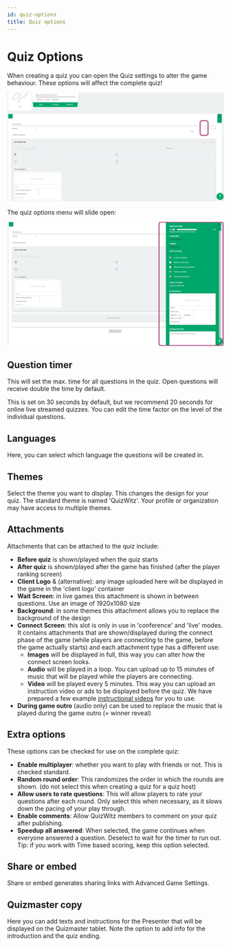 ```yaml
---
id: quiz-options
title: Quiz options
---
```


# Quiz Options
When creating a quiz you can open the Quiz settings to alter the game behaviour.
These options will affect the complete quiz!

![Open quiz options](../../assets/images/open-quiz-options.png)

The quiz options menu will slide open:

![Quiz options](../../assets/images/quiz-options.png)

## Question timer
This will set the max. time for all questions in the quiz. Open questions will receive double the time by default.

This is set on 30 seconds by default, but we recommend 20 seconds for online live streamed quizzes.
You can edit the time factor on the level of the individual questions.

## Languages
Here, you can select which language the questions will be created in.

## Themes
Select the theme you want to display. This changes the design for your quiz. The standard theme is named 'QuizWitz'.
Your profile or organization may have access to multiple themes.

## Attachments
Attachments that can be attached to the quiz include:

 * **Before quiz** is shown/played when the quiz starts
 * **After quiz** is shown/played after the game has finished (after the player ranking screen)
 * **Client Logo** & (alternative): any image uploaded here will be displayed in the game in the 'client logo' container
 * **Wait Screen**: in live games this attachment is shown in between questions. Use an image of 1920x1080 size
 * **Background**: in some themes this attachment allows you to replace the background of the design
 * **Connect Screen**: this slot is only in use in 'conference' and 'live' modes. It contains attachments that are shown/displayed
   during the connect phase of the game (while players are connecting to the game, before the game actually starts) and
   each attachment type has a different use:
   * **Images** will be displayed in full, this way you can alter how the connect screen looks.
   * **Audio** will be played in a loop. You can upload up to 15 minutes of music that will be played while the players are connecting.
   * **Video** will be played every 5 minutes. This way you can upload an instruction video or ads to be displayed before the quiz.
     We have prepared a few example [instructional videos](https://drive.google.com/drive/folders/1-KgABfLJ7cblm0aqxb7niMdGmTd3UXZC) 
     for you to use.
 * **During game outro** (audio only) can be used to replace the music that is played during the game outro (= winner reveal)
 
## Extra options
These options can be checked for use on the complete quiz:

* **Enable multiplayer**: whether you want to play with friends or not. This is checked standard.
* **Random round order**: This randomizes the order in which the rounds are shown. (do not select this when creating a quiz for a quiz host)
* **Allow users to rate questions**: This will allow players to rate your questions after each round. Only select this when necessary, as it slows down the pacing of your play through.
* **Enable comments**: Allow QuizWitz members to comment on your quiz after publishing.
* **Speedup all answered**: When selected, the game continues when everyone answered a question. 
    Deselect to wait for the timer to run out. Tip: if you work with Time based scoring, keep this option selected.

## Share or embed
Share or embed generates sharing links with Advanced Game Settings.

## Quizmaster copy
Here you can add texts and instructions for the Presenter that will be displayed on the Quizmaster tablet.
Note the option to add info for the introduction and the quiz ending.
